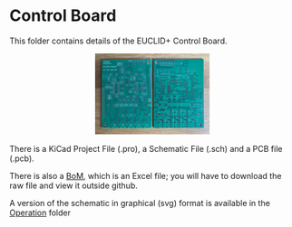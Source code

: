 # Control Board
This folder contains details of the EUCLID+ Control Board.

<p width=100%, align="center">
<img width=40%, src="https://github.com/m0xpd/EUCLIDplus/blob/main/Hardware/Images/Control%20Board.jpg">
</p>

There is a KiCad Project File (.pro), a Schematic File (.sch) and a PCB file (.pcb).

There is also a [BoM](https://github.com/m0xpd/EUCLIDplus/blob/main/Hardware/Control%20Board/Euclid%2B%20Control%20Board%20BoM.xlsx), which is an Excel file; you will have to download the raw file and view it outside github.

A version of the schematic in graphical (svg) format is available in the [Operation](https://github.com/m0xpd/EUCLIDplus/tree/main/Operation#readme) folder
